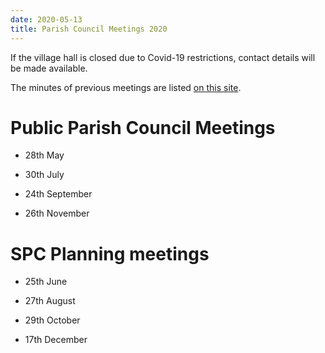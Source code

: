 ```yaml
---
date: 2020-05-13
title: Parish Council Meetings 2020
---
```



If the village hall is closed due to Covid-19 restrictions, contact details will be made available.

The minutes of previous meetings are listed [on this site](/parish-council/spc-minutes/).

# Public Parish Council Meetings

* 28th May                         

* 30th July                        

* 24th September                       

* 26th November



# SPC Planning meetings 
                        
* 25th June	 
                         
* 27th August	 
                         
* 29th October		 
                         
* 17th December          